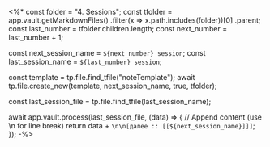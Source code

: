 <%*
const folder = "4. Sessions";
const tfolder = app.vault.getMarkdownFiles()
					.filter(x => x.path.includes(folder))[0]
					.parent;
const last_number = tfolder.children.length; 
const next_number = last_number + 1;

const next_session_name = `${next_number} session`;
const last_session_name = `${last_number} session`;

const template = tp.file.find_tfile("noteTemplate");
await tp.file.create_new(template, next_session_name, true, tfolder);

const last_session_file =  tp.file.find_tfile(last_session_name);

await app.vault.process(last_session_file, (data) => {
  // Append content (use \n for line break)
  return data + `\n\n[далее :: [[${next_session_name}]]]`;
});
-%>
